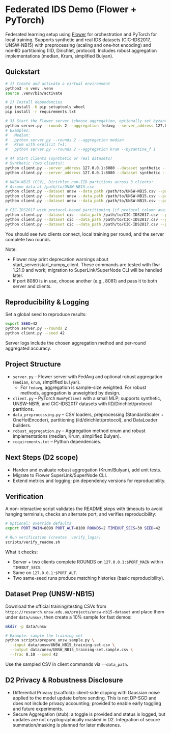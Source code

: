 # Federated IDS Demo (Flower + PyTorch)

Federated learning setup using [Flower](https://flower.dev) for orchestration and PyTorch for local training. Supports synthetic and real IDS datasets (CIC-IDS2017, UNSW-NB15) with preprocessing (scaling and one‑hot encoding) and non‑IID partitioning (IID, Dirichlet, protocol). Includes robust aggregation implementations (median, Krum, simplified Bulyan).

## Quickstart

```bash
# 1) Create and activate a virtual environment
python3 -m venv .venv
source .venv/bin/activate

# 2) Install dependencies
pip install -U pip setuptools wheel
pip install -r requirements.txt

# 3) Start the Flower server (choose aggregation, optionally set byzantine_f)
python server.py --rounds 2 --aggregation fedavg --server_address 127.0.0.1:8080
# Examples:
#   Median:
#   python server.py --rounds 2 --aggregation median
#   Krum with explicit f=1:
#   python server.py --rounds 2 --aggregation krum --byzantine_f 1

# 4) Start clients (synthetic or real datasets)
# Synthetic (two clients):
python client.py --server_address 127.0.0.1:8080 --dataset synthetic --samples 2000 --features 20 --seed 42 --client_id 0 --num_clients 2
python client.py --server_address 127.0.0.1:8080 --dataset synthetic --samples 2000 --features 20 --seed 42 --client_id 1 --num_clients 2

# UNSW-NB15 (CSV), Dirichlet non-IID partitions across 3 clients:
# Assume data at /path/to/UNSW-NB15.csv
python client.py --dataset unsw --data_path /path/to/UNSW-NB15.csv --partition_strategy dirichlet --num_clients 3 --client_id 0 --alpha 0.1 --batch_size 64 --seed 42
python client.py --dataset unsw --data_path /path/to/UNSW-NB15.csv --partition_strategy dirichlet --num_clients 3 --client_id 1 --alpha 0.1 --batch_size 64 --seed 42
python client.py --dataset unsw --data_path /path/to/UNSW-NB15.csv --partition_strategy dirichlet --num_clients 3 --client_id 2 --alpha 0.1 --batch_size 64 --seed 42

# CIC-IDS2017 with protocol-based partitioning (if protocol column available):
python client.py --dataset cic --data_path /path/to/CIC-IDS2017.csv --partition_strategy protocol --num_clients 3 --client_id 0 --protocol_col Protocol --batch_size 64 --seed 42
python client.py --dataset cic --data_path /path/to/CIC-IDS2017.csv --partition_strategy protocol --num_clients 3 --client_id 1 --protocol_col Protocol --batch_size 64 --seed 42
python client.py --dataset cic --data_path /path/to/CIC-IDS2017.csv --partition_strategy protocol --num_clients 3 --client_id 2 --protocol_col Protocol --batch_size 64 --seed 42
```

You should see two clients connect, local training per round, and the server complete two rounds.

Note:
- Flower may print deprecation warnings about start_server/start_numpy_client. These commands are tested with flwr 1.21.0 and work; migration to SuperLink/SuperNode CLI will be handled later.
- If port 8080 is in use, choose another (e.g., 8081) and pass it to both server and clients.

## Reproducibility & Logging

Set a global seed to reproduce results:

```bash
export SEED=42
python server.py --rounds 2
python client.py --seed 42
```

Server logs include the chosen aggregation method and per-round aggregated accuracy.

## Project Structure

- `server.py` – Flower server with FedAvg and optional robust aggregation (`median`, `krum`, simplified `bulyan`).
  - For `fedavg`, aggregation is sample-size weighted. For robust methods, aggregation is unweighted by design.
- `client.py` – PyTorch `NumPyClient` with a small MLP; supports synthetic, UNSW-NB15, and CIC-IDS2017 datasets with IID/Dirichlet/protocol partitions.
- `data_preprocessing.py` – CSV loaders, preprocessing (StandardScaler + OneHotEncoder), partitioning (iid/dirichlet/protocol), and DataLoader builders.
- `robust_aggregation.py` – Aggregation method enum and robust implementations (median, Krum, simplified Bulyan).
- `requirements.txt` – Python dependencies.

## Next Steps (D2 scope)

- Harden and evaluate robust aggregation (Krum/Bulyan), add unit tests.
- Migrate to Flower SuperLink/SuperNode CLI.
- Extend metrics and logging; pin dependency versions for reproducibility.

## Verification

A non-interactive script validates the README steps with timeouts to avoid hanging terminals, checks an alternate port, and verifies reproducibility:

```bash
# Optional: override defaults
export PORT_MAIN=8099 PORT_ALT=8100 ROUNDS=2 TIMEOUT_SECS=30 SEED=42

# Run verification (creates .verify_logs/)
scripts/verify_readme.sh
```

What it checks:
- Server + two clients complete ROUNDS on `127.0.0.1:$PORT_MAIN` within `TIMEOUT_SECS`.
- Same on `127.0.0.1:$PORT_ALT`.
- Two same-seed runs produce matching histories (basic reproducibility).

## Dataset Prep (UNSW-NB15)

Download the official training/testing CSVs from `https://research.unsw.edu.au/projects/unsw-nb15-dataset` and place them under `data/unsw/`, then create a 10% sample for fast demos:

```bash
mkdir -p data/unsw

# Example: sample the training set
python scripts/prepare_unsw_sample.py \
  --input data/unsw/UNSW_NB15_training-set.csv \
  --output data/unsw/UNSW_NB15_training-set.sample.csv \
  --frac 0.10 --seed 42
```

Use the sampled CSV in client commands via `--data_path`.

## D2 Privacy & Robustness Disclosure

- Differential Privacy (scaffold): client-side clipping with Gaussian noise applied to the model update before sending. This is not DP-SGD and does not include privacy accounting; provided to enable early toggling and future experiments.
- Secure Aggregation (stub): a toggle is provided and status is logged, but updates are not cryptographically masked in D2. Integration of secure summation/masking is planned for later milestones.
